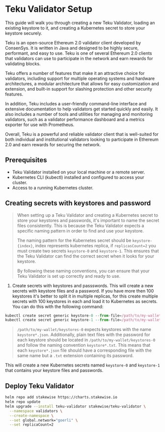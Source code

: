 # Teku Validator Setup

This guide will walk you through creating a new Teku Validator, loading an existing keystore to it, and creating a Kubernetes secret to store your keystore securely.

Teku is an open-source Ethereum 2.0 validator client developed by ConsenSys. It is written in Java and designed to be highly secure, performant, and easy to use. Teku is one of several Ethereum 2.0 clients that validators can use to participate in the network and earn rewards for validating blocks.

Teku offers a number of features that make it an attractive choice for validators, including support for multiple operating systems and hardware architectures, a modular architecture that allows for easy customization and extension, and built-in support for slashing protection and other security features.

In addition, Teku includes a user-friendly command-line interface and extensive documentation to help validators get started quickly and easily. It also includes a number of tools and utilities for managing and monitoring validators, such as a validator performance dashboard and a metrics exporter for use with Prometheus.

Overall, Teku is a powerful and reliable validator client that is well-suited for both individual and institutional validators looking to participate in Ethereum 2.0 and earn rewards for securing the network.

## Prerequisites

* Teku Validator installed on your local machine or a remote server.
* Kubernetes CLI (kubectl) installed and configured to access your cluster.
* Access to a running Kubernetes cluster.

## Creating secrets with keystores and password

> When setting up a Teku Validator and creating a Kubernetes secret to store your keystores and passwords, it's important to name the secret files consistently. This is because the Teku Validator expects a specific naming pattern in order to find and use your keystore.
>
> The naming pattern for the Kubernetes secret should be `keystore-{index}`, index represents kubernetes replica, if `replicasCount=2` you must create two secrets `keystore-0` and `keystore-1`. This ensures that the Teku Validator can find the correct secret when it looks for your keystore.
>
> By following these naming conventions, you can ensure that your Teku Validator is set up correctly and ready to use.

1. Create secrets with keystores and passswords. This will create a new secrets with keystore files and a password. If you have more then 100 keystores it's better to split it in multiple replicas, for this create multiple secrets with 100 keystores in each and load it to Kubernetes as secrets. You can do this with the following command:

```javascript
kubectl create secret generic keystore-0 --from-file=/path/to/my-wallet/keystores-0 --from-file=/path/to/my-wallet/passwords-0
kubectl create secret generic keystore-1 --from-file=/path/to/my-wallet/keystores-1 --from-file=/path/to/my-wallet/passwords-1
```

> `/path/to/my-wallet/keystores-0` expects keystores with the name `keystore*.json`. Additionally, plain text files with the password for each keystore should be located in `/path/to/my-wallet/keystores-0` and follow the naming convention `keystore*.txt`. This means that each `keystore*.json` file should have a corresponding file with the same name but a `.txt` extension containing its password.

This will create a new Kubernetes secrets named `keystore-0` and `keystore-1` that contains your keystore files and passwords.

## Deploy Teku Validator

```bash
helm repo add stakewise https://charts.stakewise.io
helm repo update
helm upgrade --install teku-validator stakewise/teku-validator \
  --namespace validators \
  --create-namespace \
  --set global.network="goerli" \
  --set replicaCount=2
```
